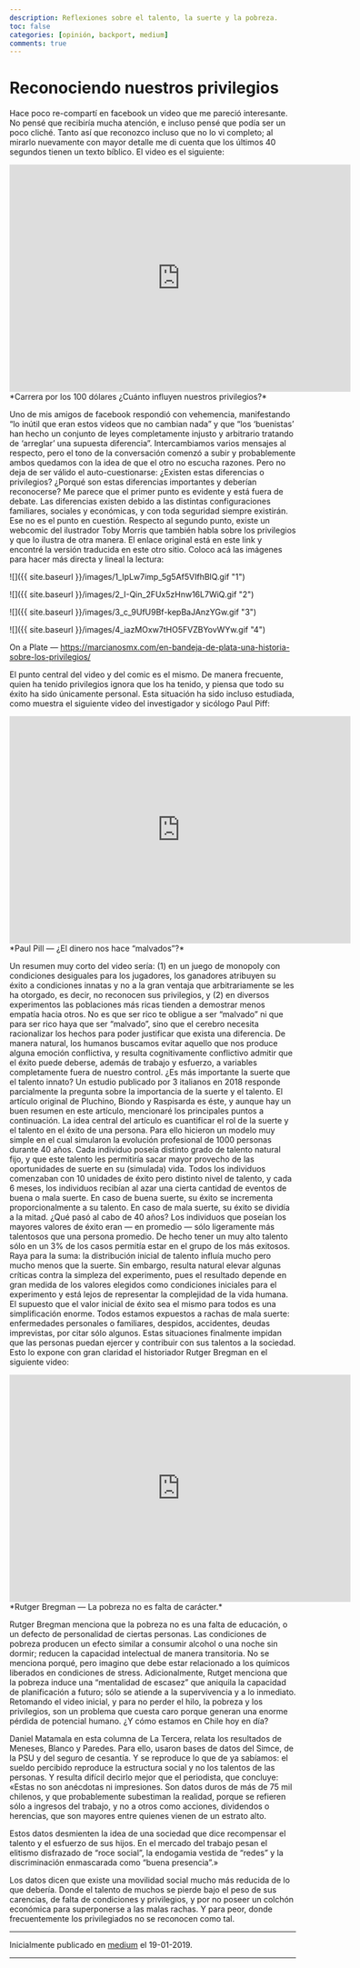 ```yaml
---
description: Reflexiones sobre el talento, la suerte y la pobreza. 
toc: false
categories: [opinión, backport, medium]
comments: true
---
```

# Reconociendo nuestros privilegios

Hace poco re-compartí en facebook un video que me pareció interesante. No pensé que recibiría mucha atención, e incluso pensé que podía ser un poco cliché. Tanto así que reconozco incluso que no lo vi completo; al mirarlo nuevamente con mayor detalle me di cuenta que los últimos 40 segundos tienen un texto bíblico. El video es el siguiente:

<center>
<iframe width="600" height="400" src="https://www.youtube.com/embed/WNHw5eVzv5U" frameborder="0" allowfullscreen></iframe>
</center>
*Carrera por los 100 dólares ¿Cuánto influyen nuestros privilegios?*

Uno de mis amigos de facebook respondió con vehemencia, manifestando “lo inútil que eran estos videos que no cambian nada” y que “los ‘buenistas’ han hecho un conjunto de leyes completamente injusto y arbitrario tratando de ‘arreglar’ una supuesta diferencia”. Intercambiamos varios mensajes al respecto, pero el tono de la conversación comenzó a subir y probablemente ambos quedamos con la idea de que el otro no escucha razones. Pero no deja de ser válido el auto-cuestionarse:
¿Existen estas diferencias o privilegios?
¿Porqué son estas diferencias importantes y deberían reconocerse?
Me parece que el primer punto es evidente y está fuera de debate. Las diferencias existen debido a las distintas configuraciones familiares, sociales y económicas, y con toda seguridad siempre existirán. Ese no es el punto en cuestión.
Respecto al segundo punto, existe un webcomic del ilustrador Toby Morris que también habla sobre los privilegios y que lo ilustra de otra manera. El enlace original está en este link y encontré la versión traducida en este otro sitio. Coloco acá las imágenes para hacer más directa y lineal la lectura:

![]({{ site.baseurl }}/images/1_IpLw7imp_5g5Af5VIfhBlQ.gif "1")

![]({{ site.baseurl }}/images/2_I-Qin_2FUx5zHnw16L7WiQ.gif "2")

![]({{ site.baseurl }}/images/3_c_9UfU9Bf-kepBaJAnzYGw.gif "3")

![]({{ site.baseurl }}/images/4_iazMOxw7tHO5FVZBYovWYw.gif "4")

On a Plate — https://marcianosmx.com/en-bandeja-de-plata-una-historia-sobre-los-privilegios/

El punto central del video y del comic es el mismo. De manera frecuente, quien ha tenido privilegios ignora que los ha tenido, y piensa que todo su éxito ha sido únicamente personal. Esta situación ha sido incluso estudiada, como muestra el siguiente video del investigador y sicólogo Paul Piff:

<center>
<iframe width="600" height="400" src="https://www.youtube.com/embed/tzBeZ8FQC_o" frameborder="0" allowfullscreen></iframe>
</center>
*Paul Pill — ¿El dinero nos hace “malvados”?*

Un resumen muy corto del video sería: (1) en un juego de monopoly con condiciones desiguales para los jugadores, los ganadores atribuyen su éxito a condiciones innatas y no a la gran ventaja que arbitrariamente se les ha otorgado, es decir, no reconocen sus privilegios, y (2) en diversos experimentos las poblaciones más ricas tienden a demostrar menos empatía hacia otros. No es que ser rico te obligue a ser “malvado” ni que para ser rico haya que ser “malvado”, sino que el cerebro necesita racionalizar los hechos para poder justificar que exista una diferencia. De manera natural, los humanos buscamos evitar aquello que nos produce alguna emoción conflictiva, y resulta cognitivamente conflictivo admitir que el éxito puede deberse, además de trabajo y esfuerzo, a variables completamente fuera de nuestro control.
¿Es más importante la suerte que el talento innato?
Un estudio publicado por 3 italianos en 2018 responde parcialmente la pregunta sobre la importancia de la suerte y el talento. El artículo original de Pluchino, Biondo y Raspisarda es éste, y aunque hay un buen resumen en este artículo, mencionaré los principales puntos a continuación. La idea central del artículo es cuantificar el rol de la suerte y el talento en el éxito de una persona. Para ello hicieron un modelo muy simple en el cual simularon la evolución profesional de 1000 personas durante 40 años. Cada individuo poseía distinto grado de talento natural fijo, y que este talento les permitiría sacar mayor provecho de las oportunidades de suerte en su (simulada) vida. Todos los individuos comenzaban con 10 unidades de éxito pero distinto nivel de talento, y cada 6 meses, los individuos recibían al azar una cierta cantidad de eventos de buena o mala suerte. En caso de buena suerte, su éxito se incrementa proporcionalmente a su talento. En caso de mala suerte, su éxito se dividía a la mitad. ¿Qué pasó al cabo de 40 años? Los individuos que poseían los mayores valores de éxito eran — en promedio — sólo ligeramente más talentosos que una persona promedio. De hecho tener un muy alto talento sólo en un 3% de los casos permitía estar en el grupo de los más exitosos. Raya para la suma: la distribución inicial de talento influía mucho pero mucho menos que la suerte. Sin embargo, resulta natural elevar algunas críticas contra la simpleza del experimento, pues el resultado depende en gran medida de los valores elegidos como condiciones iniciales para el experimento y está lejos de representar la complejidad de la vida humana. El supuesto que el valor inicial de éxito sea el mismo para todos es una simplificación enorme.
Todos estamos expuestos a rachas de mala suerte: enfermedades personales o familiares, despidos, accidentes, deudas imprevistas, por citar sólo algunos. Estas situaciones finalmente impidan que las personas puedan ejercer y contribuir con sus talentos a la sociedad. Esto lo expone con gran claridad el historiador Rutger Bregman en el siguiente video:

<center>
<iframe width="600" height="400" src="https://www.youtube.com/embed/ydKcaIE6O1k" frameborder="0" allowfullscreen></iframe>
</center>
*Rutger Bregman — La pobreza no es falta de carácter.*

Rutger Bregman menciona que la pobreza no es una falta de educación, o un defecto de personalidad de ciertas personas. Las condiciones de pobreza producen un efecto similar a consumir alcohol o una noche sin dormir; reducen la capacidad intelectual de manera transitoria. No se menciona porqué, pero imagino que debe estar relacionado a los químicos liberados en condiciones de stress. Adicionalmente, Rutget menciona que la pobreza induce una “mentalidad de escasez” que aniquila la capacidad de planificación a futuro; sólo se atiende a la supervivencia y a lo inmediato. Retomando el video inicial, y para no perder el hilo, la pobreza y los privilegios, son un problema que cuesta caro porque generan una enorme pérdida de potencial humano.
¿Y cómo estamos en Chile hoy en día?

Daniel Matamala en esta columna de La Tercera, relata los resultados de Meneses, Blanco y Paredes. Para ello, usaron bases de datos del Simce, de la PSU y del seguro de cesantía. Y se reproduce lo que de ya sabíamos: el sueldo percibido reproduce la estructura social y no los talentos de las personas. Y resulta difícil decirlo mejor que el periodista, que concluye:
«Estas no son anécdotas ni impresiones. Son datos duros de más de 75 mil chilenos, y que probablemente subestiman la realidad, porque se refieren sólo a ingresos del trabajo, y no a otros como acciones, dividendos o herencias, que son mayores entre quienes vienen de un estrato alto.

Estos datos desmienten la idea de una sociedad que dice recompensar el talento y el esfuerzo de sus hijos. En el mercado del trabajo pesan el elitismo disfrazado de “roce social”, la endogamia vestida de “redes” y la discriminación enmascarada como “buena presencia”.»

Los datos dicen que existe una movilidad social mucho más reducida de lo que debería. Donde el talento de muchos se pierde bajo el peso de sus carencias, de falta de condiciones y privilegios, y por no poseer un colchón económica para superponerse a las malas rachas. Y para peor, donde frecuentemente los privilegiados no se reconocen como tal.


---

Inicialmente publicado en [medium](https://medium.com/@sebastiandres/reconociendo-nuestros-privilegios-reflexiones-sobre-el-talento-la-suerte-y-la-pobreza-7b7cf89ad8c8) el 19-01-2019.

---
